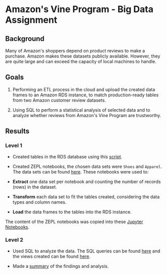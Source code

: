 # Amazon's Vine Program - Big Data Assignment

## Background

Many of Amazon's shoppers depend on product reviews to make a purchase. Amazon makes 
these datasets publicly available. However, they are quite large and can exceed the 
capacity of local machines to handle. 


## Goals

1. Performing an ETL process in the cloud and upload the created data frames to 
an Amazon RDS instance, to match production-ready tables from two Amazon customer 
review datasets.

2. Using SQL to perform a statistical analysis of selected data and to analyze whether 
reviews from Amazon's Vine Program are trustworthy.


## Results

### Level 1

* Created tables in the RDS database using this [script](../Scripts/schema.sql).

* Created ZEPL notebooks, the chosen data sets were `Shoes` and `Apparel`. 
The data sets can be found [here](https://s3.amazonaws.com/amazon-reviews-pds/tsv/index.txt).
These notebooks were used to:

- __Extract__ one data set per notebook and counting the number of records (rows) in the dataset.

- __Transform__ each data set to fit the tables created, considering the data types and column names.

- __Load__ the data frames to the tables into the RDS instance. 

The content of the ZEPL notebooks was copied into these [Jupyter Notebooks](../Notebooks/).


### Level 2 

* Used SQL to analyze the data. The SQL queries can be found [here](../Scripts/stats.sql) and 
 the views created can be found [here](../Scripts/views.sql).

* Made a [summary](../Summary/BigData_Summary.pdf) of the findings and analysis.







